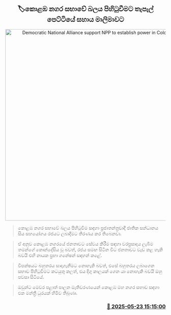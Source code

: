 <p align='center'><b><h2 align='center' title='Democratic National Alliance support NPP to establish power in Colombo MC'>🏷කොළඹ නගර සභාවේ බලය පිහිටුවීමට තැපැල් පෙට්ටියේ සහාය මාලිමාවට</h2></b></p>
<p align='center'><img src='https://helakuru.sgp1.cdn.digitaloceanspaces.com/esana/images/lib/mano-fddd.jpg' width='600' alt='Democratic National Alliance support NPP to establish power in Colombo MC'></p>

> කොළඹ නගර සභාවේ බලය පිහිටුවීම සඳහා ප්‍රජාතන්ත්‍රවාදී ජාතික සන්ධානය සිය සහයෝගය රජයට ලබාදීමට තීරණය කර තිබෙනවා.

> ඒ අනුව කොළඹ නගරයේ ජනතාවට සේවය කිරීම සඳහා වරප්‍රසාදය ලැබීම තමන්ගේ කොන්දේසිය වූ බවත්, රජය සමඟ සිටින විට ජනතාව​ට වැඩ කළ හැකි බවයි එහි නායක ප්‍රභා ගනේෂන් සඳහන් කළේ.

> විපක්ෂයට බහුතරය සාදාගැනීමට නොහැකි බවත්, එසේ බහුතරය ලබාගෙන සභාව පිහි‍ටුවීමට කටයුතු කලත්, එය දිගු කාලයක් ගෙන යා නොහැකි බවයි ඔහු පවසා සිටියේ.

> ඔවුන්ට මෙවර පළාත් පාලන මැතිවරණයෙන් කොළඹ මහ නගර සභාව සඳහා එක මන්ත්‍රී ධුරයක් හිමිව තිබුණා.



<h3 align='right'><a href='https://www.helakuru.lk/esana/p/110381/'>📅 2025-05-23 15:15:00</a></h3>
